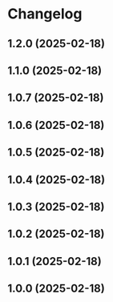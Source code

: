 # Changelog

<!-- You should *NOT* be adding new change log entries to this file.
     You should create a file in the news directory instead.
     For helpful instructions, please see:
     https://6.docs.plone.org/volto/developer-guidelines/contributing.html#create-a-pull-request
-->

<!-- towncrier release notes start -->

## 1.2.0 (2025-02-18)

## 1.1.0 (2025-02-18)

## 1.0.7 (2025-02-18)

## 1.0.6 (2025-02-18)

## 1.0.5 (2025-02-18)

## 1.0.4 (2025-02-18)

## 1.0.3 (2025-02-18)

## 1.0.2 (2025-02-18)

## 1.0.1 (2025-02-18)

## 1.0.0 (2025-02-18)
